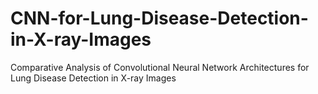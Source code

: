 # CNN-for-Lung-Disease-Detection-in-X-ray-Images
Comparative Analysis of Convolutional Neural Network Architectures for Lung Disease Detection in X-ray Images
